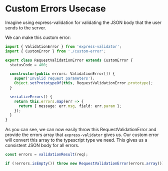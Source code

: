# Custom Errors Usecase

Imagine using express-validation for validating the JSON body that the user sends to the server.

We can make this custom error:

```typescript
import { ValidationError } from 'express-validator';
import { CustomError } from './custom-error';

export class RequestValidationError extends CustomError {
  statusCode = 400;

  constructor(public errors: ValidationError[]) {
    super('Invalid request parameters');
    Object.setPrototypeOf(this, RequestValidationError.prototype);
  }

  serializeErrors() {
    return this.errors.map(err => {
      return { message: err.msg, field: err.param };
    });
  }
}
```

As you can see, we can now easily throw this RequestValidationError and provide the errors array that `express-validator` gives us. Our custom error will convert this array to the typescript type we need. This gives us a consistent JSON body for all errors.

```typescript
const errors = validationResult(req);

if (!errors.isEmpty()) throw new RequestValidationError(errors.array());
```


